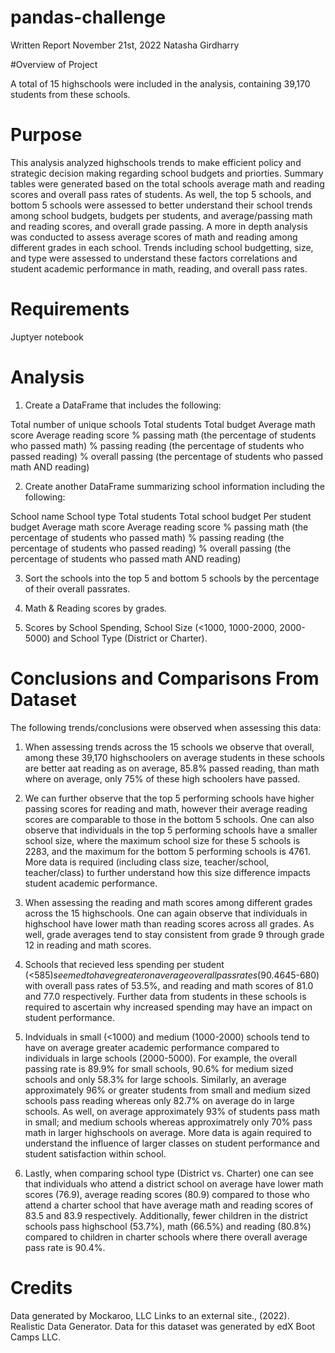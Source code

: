 # pandas-challenge
 Written Report                                                                November 21st, 2022 
 Natasha Girdharry 
 
#Overview of Project  

A total of 15 highschools were included in the analysis, containing 39,170 students from these schools. 


# Purpose 

This analysis analyzed highschools trends to make efficient policy and strategic decision making regarding school budgets and priorties. Summary tables were generated based on the total schools average math and reading scores and overall pass rates of students. As well, the top 5 schools, and bottom 5 schools were assessed to better understand their school trends among school budgets, budgets per students, and average/passing math and reading scores, and overall grade passing. A more in depth analysis was conducted to assess average scores of math and reading among different grades in each school. Trends including school budgetting, size, and type were assessed to understand these factors correlations and student academic performance in math, reading, and overall pass rates.

# Requirements 

Juptyer notebook 

# Analysis 

1) Create a DataFrame that includes the following: 

Total number of unique schools
Total students
Total budget
Average math score
Average reading score
% passing math (the percentage of students who passed math)
% passing reading (the percentage of students who passed reading)
% overall passing (the percentage of students who passed math AND reading)

2) Create another DataFrame summarizing school information including the following: 

School name
School type
Total students
Total school budget
Per student budget
Average math score
Average reading score
% passing math (the percentage of students who passed math)
% passing reading (the percentage of students who passed reading)
% overall passing (the percentage of students who passed math AND reading)

3) Sort the schools into the top 5 and bottom 5 schools by the percentage of their overall passrates. 

4) Math & Reading scores by grades. 

5) Scores by School Spending, School Size (<1000, 1000-2000, 2000-5000) and School Type (District or Charter). 

# Conclusions and Comparisons From Dataset

The following trends/conclusions were observed when assessing this data: 

1) When assessing trends across the 15 schools we observe that overall, among these 39,170 highschoolers on average students in these schools are better aat reading as on average, 85.8% passed reading, than math where on average, only 75% of these high schoolers have passed. 

2) We can further observe that the top 5 performing schools have higher passing scores for reading and math, however their average reading scores are comparable to those in the bottom 5 schools. One can also observe that individuals in the top 5 performing schools have a smaller school size, where the maximum school size for these 5 schools is 2283, and the maximum for the bottom 5 performing schools is 4761. More data is required (including class size, teacher/school, teacher/class) to further understand how this size difference impacts student academic performance. 

3) When assessing the reading and math scores among different grades across the 15 highschools. One can again observe that individuals in highschool have lower math than reading scores across all grades. As well, grade averages tend to stay consistent from grade 9 through grade 12 in reading and math scores. 

4) Schools that recieved less spending per student (<$585) seemed to have greater on average overall pass rates(90.4%), and greater reading (83.9) and math scores (83.5) compared to individuals in the largest spending category ($645-680) with overall pass rates of 53.5%, and reading and math scores of 81.0 and 77.0 respectively. Further data from students in these schools is required to ascertain why increased spending may have an impact on student performance. 

5) Indviduals in small (<1000) and medium (1000-2000) schools tend to have on average greater academic performance compared to individuals in large schools (2000-5000).  For example, the overall passing rate is 89.9% for small schools, 90.6% for medium sized schools and only 58.3% for large schools. Similarly, an average approximately 96% or greater students from small and medium sized schools pass reading whereas only 82.7% on average do in large schools. As well, on average approximately 93% of students pass math in small; and medium schools whereas approximatrely only 70% pass math in larger highschools on average. More data is again required to understand the influence of larger classes on student performance and student satisfaction within school. 

6) Lastly, when comparing school type (District vs. Charter) one can see that individuals who attend a district school on average have lower math scores (76.9), average reading scores (80.9) compared to those who attend a charter school that have average math and reading scores of 83.5 and 83.9 respectively. Additionally, fewer children in the district schools pass highschool (53.7%), math (66.5%) and reading (80.8%) compared to children in charter schools where there overall average pass rate is 90.4%.

# Credits 

Data generated by Mockaroo, LLC Links to an external site., (2022). Realistic Data Generator. Data for this dataset was generated by edX Boot Camps LLC. 
